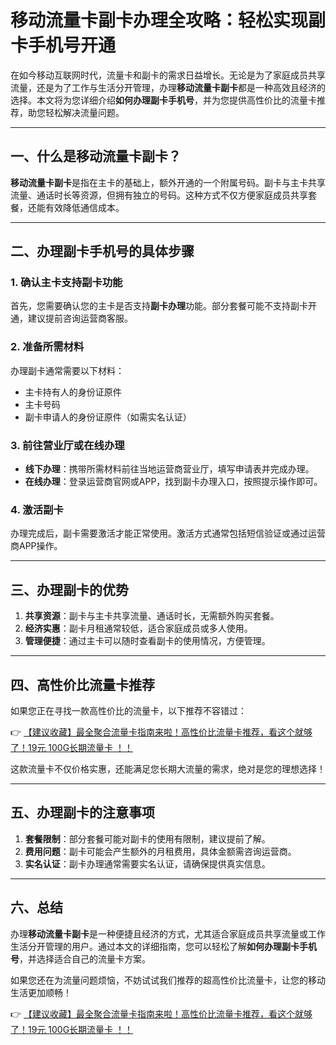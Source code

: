 # 移动流量卡副卡办理全攻略：轻松实现副卡手机号开通

在如今移动互联网时代，流量卡和副卡的需求日益增长。无论是为了家庭成员共享流量，还是为了工作与生活分开管理，办理**移动流量卡副卡**都是一种高效且经济的选择。本文将为您详细介绍**如何办理副卡手机号**，并为您提供高性价比的流量卡推荐，助您轻松解决流量问题。

---

## 一、什么是移动流量卡副卡？

**移动流量卡副卡**是指在主卡的基础上，额外开通的一个附属号码。副卡与主卡共享流量、通话时长等资源，但拥有独立的号码。这种方式不仅方便家庭成员共享套餐，还能有效降低通信成本。

---

## 二、办理副卡手机号的具体步骤

### 1. 确认主卡支持副卡功能
首先，您需要确认您的主卡是否支持**副卡办理**功能。部分套餐可能不支持副卡开通，建议提前咨询运营商客服。

### 2. 准备所需材料
办理副卡通常需要以下材料：
- 主卡持有人的身份证原件
- 主卡号码
- 副卡申请人的身份证原件（如需实名认证）

### 3. 前往营业厅或在线办理
- **线下办理**：携带所需材料前往当地运营商营业厅，填写申请表并完成办理。
- **在线办理**：登录运营商官网或APP，找到副卡办理入口，按照提示操作即可。

### 4. 激活副卡
办理完成后，副卡需要激活才能正常使用。激活方式通常包括短信验证或通过运营商APP操作。

---

## 三、办理副卡的优势

1. **共享资源**：副卡与主卡共享流量、通话时长，无需额外购买套餐。
2. **经济实惠**：副卡月租通常较低，适合家庭成员或多人使用。
3. **管理便捷**：通过主卡可以随时查看副卡的使用情况，方便管理。

---

## 四、高性价比流量卡推荐

如果您正在寻找一款高性价比的流量卡，以下推荐不容错过：

👉 [【建议收藏】最全聚合流量卡指南来啦！高性价比流量卡推荐，看这个就够了！19元 100G长期流量卡 ！！](https://www.91haoka.cn/webapp/weixiaodian/index.html?shop_id=563381)

这款流量卡不仅价格实惠，还能满足您长期大流量的需求，绝对是您的理想选择！

---

## 五、办理副卡的注意事项

1. **套餐限制**：部分套餐可能对副卡的使用有限制，建议提前了解。
2. **费用问题**：副卡可能会产生额外的月租费用，具体金额需咨询运营商。
3. **实名认证**：副卡办理通常需要实名认证，请确保提供真实信息。

---

## 六、总结

办理**移动流量卡副卡**是一种便捷且经济的方式，尤其适合家庭成员共享流量或工作生活分开管理的用户。通过本文的详细指南，您可以轻松了解**如何办理副卡手机号**，并选择适合自己的流量卡方案。

如果您还在为流量问题烦恼，不妨试试我们推荐的超高性价比流量卡，让您的移动生活更加顺畅！

👉 [【建议收藏】最全聚合流量卡指南来啦！高性价比流量卡推荐，看这个就够了！19元 100G长期流量卡 ！！](https://www.91haoka.cn/webapp/weixiaodian/index.html?shop_id=563381)